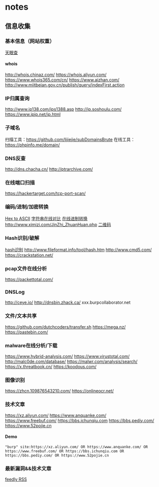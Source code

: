 # notes

## 信息收集

### 基本信息（网站权重）
[天眼查](https://www.tianyancha.com/)

#### whois
http://whois.chinaz.com/
https://whois.aliyun.com/
https://www.whois365.com/cn/
https://www.aizhan.com/
http://www.miitbeian.gov.cn/publish/query/indexFirst.action

### IP归属查询
http://www.ip138.com/ips1388.asp
http://ip.soshoulu.com/
https://www.ipip.net/ip.html

### 子域名
扫描工具：https://github.com/lijiejie/subDomainsBrute
在线工具：https://phpinfo.me/domain/

### DNS反查
http://dns.chacha.cn/
http://ptrarchive.com/

### 在线端口扫描
https://hackertarget.com/tcp-port-scan/

### 编码/进制/加密转换
[Hex to ASCII](https://www.rapidtables.com/convert/number/hex-to-ascii.html)
[字符串在线对比](https://text-compare.com/)
[在线进制转换](http://tool.oschina.net/hexconvert)
http://www.ximizi.com/JinZhi_ZhuanHuan.php
[二维码](http://jiema.wwei.cn/)

### Hash识别/破解
[hash识别](https://www.onlinehashcrack.com/hash-identification.php)
http://www.fileformat.info/tool/hash.htm
http://www.cmd5.com/
https://crackstation.net/



### pcap文件在线分析
https://packettotal.com/

### DNSLog
http://ceye.io/
http://dnsbin.zhack.ca/
xxx.burpcollaborator.net

### 文件/文本共享
https://github.com/dutchcoders/transfer.sh
https://mega.nz/
https://pastebin.com/

### malware在线分析/下载
https://www.hybrid-analysis.com/
https://www.virustotal.com/
http://malc0de.com/database/
https://malwr.com/analysis/search/
https://x.threatbook.cn/
https://koodous.com/

### 图像识别
https://zhcn.109876543210.com/
https://onlineocr.net/


### 技术文章
https://xz.aliyun.com/
https://www.anquanke.com/
https://www.freebuf.com/
https://bbs.ichunqiu.com
https://bbs.pediy.com/
https://www.52pojie.cn

#### Demo
```
"burp" site:https://xz.aliyun.com/ OR https://www.anquanke.com/ OR https://www.freebuf.com/ OR https://bbs.ichunqiu.com OR https://bbs.pediy.com/ OR https://www.52pojie.cn
```

### 最新漏洞&&技术文章
[feedly RSS](feedly-6f97a3f2-4440-4635-8994-74cb0baef02b-2019-04-01.opml)
